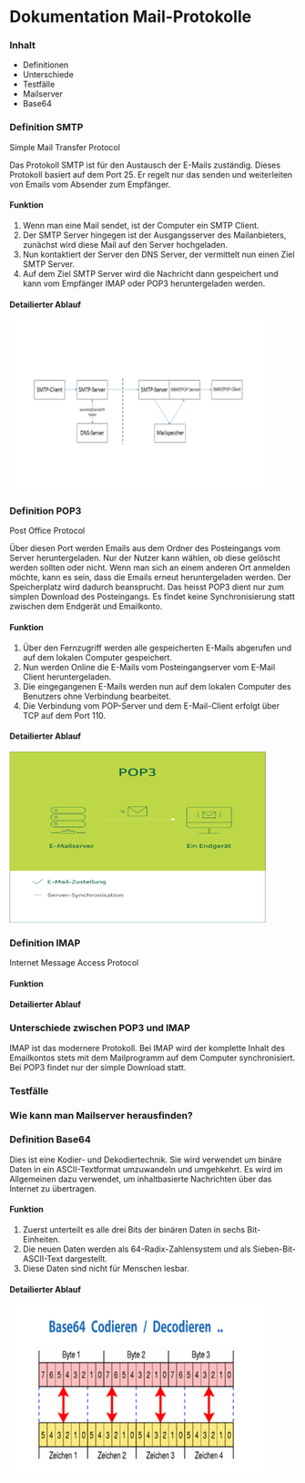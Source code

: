 # Dokumentation Mail-Protokolle

### Inhalt
* Definitionen
* Unterschiede
* Testfälle
* Mailserver
* Base64


### Definition SMTP
Simple Mail Transfer Protocol

Das Protokoll SMTP ist für den Austausch der E-Mails zuständig. Dieses Protokoll basiert auf dem Port 25. Er regelt nur das senden und weiterleiten von Emails vom Absender zum Empfänger.

#### Funktion

1. Wenn man eine Mail sendet, ist der Computer ein SMTP Client.
2.	Der SMTP Server hingegen ist der Ausgangsserver des Mailanbieters, zunächst wird diese Mail auf den Server hochgeladen.
3.	Nun kontaktiert der Server den DNS Server, der vermittelt nun einen Ziel SMTP Server.
4.	Auf dem Ziel SMTP Server wird die Nachricht dann gespeichert und kann vom Empfänger IMAP oder POP3 heruntergeladen werden.

#### Detailierter Ablauf

<img src="https://github.com/lauradubach/M239/blob/main/Ablauf%20SMTP.png" width="450" height="300">

### Definition POP3
Post Office Protocol

Über diesen Port werden Emails aus dem Ordner des Posteingangs vom Server heruntergeladen. Nur der Nutzer kann wählen, ob diese gelöscht werden sollten oder nicht. Wenn man sich an einem anderen Ort anmelden möchte, kann es sein, dass die Emails erneut heruntergeladen werden. Der Speicherplatz wird dadurch beansprucht. Das heisst POP3 dient nur zum simplen Download des Posteingangs. Es findet keine Synchronisierung statt zwischen dem Endgerät und Emailkonto.

#### Funktion

1. Über den Fernzugriff werden alle gespeicherten E-Mails abgerufen und auf dem lokalen Computer gespeichert.
2. Nun werden Online die E-Mails vom Posteingangserver vom E-Mail Client heruntergeladen.
3. Die eingegangenen E-Mails werden nun auf dem lokalen Computer des Benutzers ohne Verbindung bearbeitet.
4. Die Verbindung vom POP-Server und dem E-Mail-Client erfolgt über TCP auf dem Port 110.

#### Detailierter Ablauf

<img src="https://github.com/lauradubach/M239/blob/main/pop3%20verfahren.png" width="450" height="300">


### Definition IMAP
Internet Message Access Protocol

#### Funktion

#### Detailierter Ablauf


### Unterschiede zwischen POP3 und IMAP

IMAP ist das modernere Protokoll. Bei IMAP wird der komplette Inhalt des Emailkontos stets mit dem Mailprogramm auf dem Computer synchronisiert. Bei POP3 findet nur der simple Download statt.  


### Testfälle

### Wie kann man Mailserver herausfinden?

### Definition Base64

Dies ist eine Kodier- und Dekodiertechnik. Sie wird verwendet um binäre Daten in ein ASCII-Textformat umzuwandeln und umgehkehrt. Es wird im Allgemeinen dazu verwendet, um inhaltbasierte Nachrichten über das Internet zu übertragen.

#### Funktion

1. Zuerst unterteilt es alle drei Bits der binären Daten in sechs Bit-Einheiten.
2. Die neuen Daten werden als 64-Radix-Zahlensystem und als Sieben-Bit-ASCII-Text dargestellt.
3. Diese Daten sind nicht für Menschen lesbar.

#### Detailierter Ablauf

<img src="https://github.com/lauradubach/M239/blob/main/Base64.jpg" width="450" height="300">
